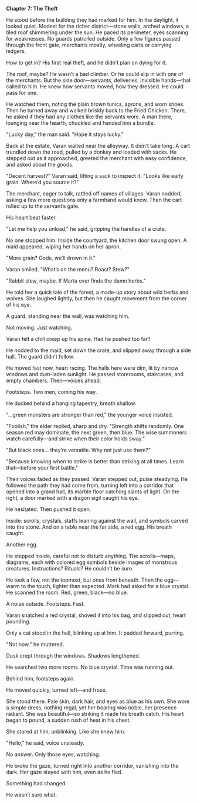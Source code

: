 **Chapter 7: The Theft**

He stood before the building they had marked for him. In the daylight, it looked quiet. Modest for the richer district—stone walls, arched windows, a tiled roof shimmering under the sun. He paced its perimeter, eyes scanning for weaknesses. No guards patrolled outside. Only a few figures passed through the front gate, merchants mostly, wheeling carts or carrying ledgers.

How to get in? His first real theft, and he didn’t plan on dying for it.

The roof, maybe? He wasn’t a bad climber. Or he could slip in with one of the merchants. But the side door—servants, deliveries, invisible hands—that called to him. He knew how servants moved, how they dressed. He could pass for one.

He watched them, noting the plain brown tunics, aprons, and worn shoes. Then he turned away and walked briskly back to the Fried Chicken. There, he asked if they had any clothes like the servants wore. A man there, lounging near the hearth, chuckled and handed him a bundle.

"Lucky day," the man said. "Hope it stays lucky."

Back at the estate, Varan waited near the alleyway. It didn’t take long. A cart trundled down the road, pulled by a donkey and loaded with sacks. He stepped out as it approached, greeted the merchant with easy confidence, and asked about the goods.

"Decent harvest?" Varan said, lifting a sack to inspect it. "Looks like early grain. Where’d you source it?"

The merchant, eager to talk, rattled off names of villages. Varan nodded, asking a few more questions only a farmhand would know. Then the cart rolled up to the servant’s gate.

His heart beat faster.

"Let me help you unload," he said, gripping the handles of a crate.

No one stopped him. Inside the courtyard, the kitchen door swung open. A maid appeared, wiping her hands on her apron.

"More grain? Gods, we’ll drown in it."

Varan smiled. "What’s on the menu? Roast? Stew?"

"Rabbit stew, maybe. If Marta ever finds the damn herbs."

He told her a quick tale of the forest, a made-up story about wild herbs and wolves. She laughed lightly, but then he caught movement from the corner of his eye.

A guard, standing near the wall, was watching him.

Not moving. Just watching.

Varan felt a chill creep up his spine. Had he pushed too far?

He nodded to the maid, set down the crate, and slipped away through a side hall. The guard didn’t follow.

He moved fast now, heart racing. The halls here were dim, lit by narrow windows and dust-laden sunlight. He passed storerooms, staircases, and empty chambers. Then—voices ahead.

Footsteps. Two men, coming his way.

He ducked behind a hanging tapestry, breath shallow.

"...green monsters are stronger than red," the younger voice insisted.

"Foolish," the elder replied, sharp and dry. "Strength shifts randomly. One season red may dominate, the next green, then blue. The wise summoners watch carefully—and strike when their color holds sway."

"But black ones… they’re versatile. Why not just use them?"

"Because knowing when to strike is better than striking at all times. Learn that—before your first battle."

Their voices faded as they passed. Varan stepped out, pulse steadying. He followed the path they had come from, turning left into a corridor that opened into a grand hall, its marble floor catching slants of light. On the right, a door marked with a dragon sigil caught his eye.

He hesitated. Then pushed it open.

Inside: scrolls, crystals, staffs leaning against the wall, and symbols carved into the stone. And on a table near the far side, a red egg. His breath caught.

Another egg.

He stepped inside, careful not to disturb anything. The scrolls—maps, diagrams, each with colored egg symbols beside images of monstrous creatures. Instructions? Rituals? He couldn’t be sure.

He took a few, not the topmost, but ones from beneath. Then the egg—warm to the touch, lighter than expected. Mark had asked for a blue crystal. He scanned the room. Red, green, black—no blue.

A noise outside. Footsteps. Fast.

Varan snatched a red crystal, shoved it into his bag, and slipped out, heart pounding.

Only a cat stood in the hall, blinking up at him. It padded forward, purring.

"Not now," he muttered.

Dusk crept through the windows. Shadows lengthened.

He searched two more rooms. No blue crystal. Time was running out.

Behind him, footsteps again.

He moved quickly, turned left—and froze.

She stood there. Pale skin, dark hair, and eyes as blue as his own. She wore a simple dress, nothing regal, yet her bearing was noble, her presence radiant. She was beautiful—so striking it made his breath catch. His heart began to pound, a sudden rush of heat in his chest.

She stared at him, unblinking. Like she knew him.

"Hello," he said, voice unsteady.

No answer. Only those eyes, watching.

He broke the gaze, turned right into another corridor, vanishing into the dark. Her gaze stayed with him, even as he fled.

Something had changed.

He wasn’t sure what.